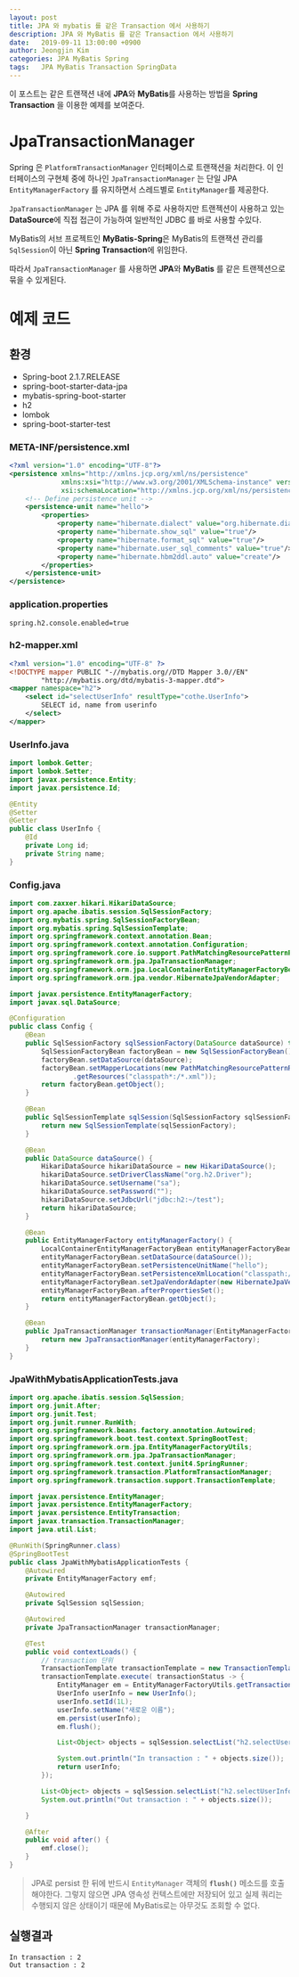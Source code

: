 ```yaml
---
layout: post
title: JPA 와 mybatis 를 같은 Transaction 에서 사용하기
description: JPA 와 MyBatis 를 같은 Transaction 에서 사용하기
date:   2019-09-11 13:00:00 +0900
author: Jeongjin Kim
categories: JPA MyBatis Spring
tags:	JPA MyBatis Transaction SpringData
---
```


이 포스트는 같은 트랜잭션 내에 **JPA**와 **MyBatis**를 사용하는 방법을 **Spring Transaction** 을 이용한 예제를 보여준다.

# JpaTransactionManager
Spring 은 `PlatformTransactionManager` 인터페이스로 트랜잭션을 처리한다. 이 인터페이스의 구현체 중에 하나인 
`JpaTransactionManager` 는 단일 JPA `EntityManagerFactory` 를 유지하면서 스레드별로 `EntityManager`를 제공한다.

`JpaTransactionManager` 는 JPA 를 위해 주로 사용하지만 트랜젝션이 사용하고 있는 **DataSource**에 직접 접근이 가능하여 일반적인 JDBC 를 바로 사용할 수있다.

MyBatis의 서브 프로젝트인 **MyBatis-Spring**은 MyBatis의 트랜잭션 관리를 `SqlSession`이 아닌 **Spring Transaction**에 위임한다.

따라서 `JpaTransactionManager` 를 사용하면 **JPA**와 **MyBatis** 를 같은 트랜젝션으로 묶을 수 있게된다.

# 예제 코드
## 환경
* Spring-boot 2.1.7.RELEASE
* spring-boot-starter-data-jpa
* mybatis-spring-boot-starter
* h2
* lombok
* spring-boot-starter-test

### META-INF/persistence.xml
```xml
<?xml version="1.0" encoding="UTF-8"?>
<persistence xmlns="http://xmlns.jcp.org/xml/ns/persistence"
             xmlns:xsi="http://www.w3.org/2001/XMLSchema-instance" version="2.2"
             xsi:schemaLocation="http://xmlns.jcp.org/xml/ns/persistence http://xmlns.jcp.org/xml/ns/persistence/persistence_2_2.xsd">
    <!-- Define persistence unit -->
    <persistence-unit name="hello">
        <properties>
            <property name="hibernate.dialect" value="org.hibernate.dialect.H2Dialect"/>
            <property name="hibernate.show_sql" value="true"/>
            <property name="hibernate.format_sql" value="true"/>
            <property name="hibernate.user_sql_comments" value="true"/>
            <property name="hibernate.hbm2ddl.auto" value="create"/>
        </properties>
    </persistence-unit>
</persistence>
```

### application.properties
```
spring.h2.console.enabled=true
```

### h2-mapper.xml
```xml
<?xml version="1.0" encoding="UTF-8" ?>
<!DOCTYPE mapper PUBLIC "-//mybatis.org//DTD Mapper 3.0//EN"
        "http://mybatis.org/dtd/mybatis-3-mapper.dtd">
<mapper namespace="h2">
    <select id="selectUserInfo" resultType="cothe.UserInfo">
        SELECT id, name from userinfo
    </select>
</mapper>
```

### UserInfo.java
```java
import lombok.Getter;
import lombok.Setter;
import javax.persistence.Entity;
import javax.persistence.Id;

@Entity
@Setter
@Getter
public class UserInfo {
    @Id
    private Long id;
    private String name;
}
```

### Config.java
```java
import com.zaxxer.hikari.HikariDataSource;
import org.apache.ibatis.session.SqlSessionFactory;
import org.mybatis.spring.SqlSessionFactoryBean;
import org.mybatis.spring.SqlSessionTemplate;
import org.springframework.context.annotation.Bean;
import org.springframework.context.annotation.Configuration;
import org.springframework.core.io.support.PathMatchingResourcePatternResolver;
import org.springframework.orm.jpa.JpaTransactionManager;
import org.springframework.orm.jpa.LocalContainerEntityManagerFactoryBean;
import org.springframework.orm.jpa.vendor.HibernateJpaVendorAdapter;

import javax.persistence.EntityManagerFactory;
import javax.sql.DataSource;

@Configuration
public class Config {
    @Bean
    public SqlSessionFactory sqlSessionFactory(DataSource dataSource) throws Exception {
        SqlSessionFactoryBean factoryBean = new SqlSessionFactoryBean();
        factoryBean.setDataSource(dataSource);
        factoryBean.setMapperLocations(new PathMatchingResourcePatternResolver()
                .getResources("classpath*:/*.xml"));
        return factoryBean.getObject();
    }

    @Bean
    public SqlSessionTemplate sqlSession(SqlSessionFactory sqlSessionFactory) {
        return new SqlSessionTemplate(sqlSessionFactory);
    }

    @Bean
    public DataSource dataSource() {
        HikariDataSource hikariDataSource = new HikariDataSource();
        hikariDataSource.setDriverClassName("org.h2.Driver");
        hikariDataSource.setUsername("sa");
        hikariDataSource.setPassword("");
        hikariDataSource.setJdbcUrl("jdbc:h2:~/test");
        return hikariDataSource;
    }

    @Bean
    public EntityManagerFactory entityManagerFactory() {
        LocalContainerEntityManagerFactoryBean entityManagerFactoryBean = new LocalContainerEntityManagerFactoryBean();
        entityManagerFactoryBean.setDataSource(dataSource());
        entityManagerFactoryBean.setPersistenceUnitName("hello");
        entityManagerFactoryBean.setPersistenceXmlLocation("classpath:/META-INF/persistence.xml");
        entityManagerFactoryBean.setJpaVendorAdapter(new HibernateJpaVendorAdapter());
        entityManagerFactoryBean.afterPropertiesSet();
        return entityManagerFactoryBean.getObject();
    }

    @Bean
    public JpaTransactionManager transactionManager(EntityManagerFactory entityManagerFactory) {
        return new JpaTransactionManager(entityManagerFactory);
    }
}
```

### JpaWithMybatisApplicationTests.java

```java
import org.apache.ibatis.session.SqlSession;
import org.junit.After;
import org.junit.Test;
import org.junit.runner.RunWith;
import org.springframework.beans.factory.annotation.Autowired;
import org.springframework.boot.test.context.SpringBootTest;
import org.springframework.orm.jpa.EntityManagerFactoryUtils;
import org.springframework.orm.jpa.JpaTransactionManager;
import org.springframework.test.context.junit4.SpringRunner;
import org.springframework.transaction.PlatformTransactionManager;
import org.springframework.transaction.support.TransactionTemplate;

import javax.persistence.EntityManager;
import javax.persistence.EntityManagerFactory;
import javax.persistence.EntityTransaction;
import javax.transaction.TransactionManager;
import java.util.List;

@RunWith(SpringRunner.class)
@SpringBootTest
public class JpaWithMybatisApplicationTests {
    @Autowired
    private EntityManagerFactory emf;

    @Autowired
    private SqlSession sqlSession;

    @Autowired
    private JpaTransactionManager transactionManager;

    @Test
    public void contextLoads() {
        // transaction 단위
        TransactionTemplate transactionTemplate = new TransactionTemplate(transactionManager);
        transactionTemplate.execute( transactionStatus -> {
            EntityManager em = EntityManagerFactoryUtils.getTransactionalEntityManager(emf);
            UserInfo userInfo = new UserInfo();
            userInfo.setId(1L);
            userInfo.setName("새로운 이름");
            em.persist(userInfo);
            em.flush();

            List<Object> objects = sqlSession.selectList("h2.selectUserInfo", null);

            System.out.println("In transaction : " + objects.size());
            return userInfo;
        });

        List<Object> objects = sqlSession.selectList("h2.selectUserInfo", null);
        System.out.println("Out transaction : " + objects.size());

    }

    @After
    public void after() {
        emf.close();
    }
}
```
>JPA로 persist 한 뒤에 반드시 `EntityManager` 객체의 **`flush()`** 메소드를 호출해야한다. 그렇지 않으면 JPA 영속성 컨텍스트에만 저장되어 있고 실제 쿼리는 수행되지 않은 상태이기 때문에 MyBatis로는 아무것도 조회할 수 없다.

## 실행결과
```
In transaction : 2
Out transaction : 2
```